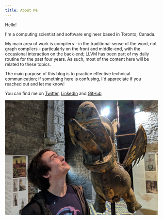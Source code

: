 ```yaml
---
title: About Me
---
```


Hello!

I'm a computing scientist and software engineer based in Toronto, Canada.

My main area of work is compilers - in the traditional sense of the word, not
graph compilers - particularly on the front and middle-end, with the
occasional interaction on the back-end; LLVM has been part of my daily routine
for the past four years. As such, most of the content here will be related to
these topics.

The main purpose of this blog is to practice effective technical communication;
if something here is confusing, I'd appreciate if you reached out and let me
know!

You can find me on [Twitter], [LinkedIn] and [GitHub]

[Twitter]: https://twitter.com/fpiovezan
[LinkedIn]: https://www.linkedin.com/in/felipe-de-azevedo-piovezan-a1106ab9/
[GitHub]: https://github.com/felipepiovezan

![Mandatory dragon picture](profile_pic.jpg)
